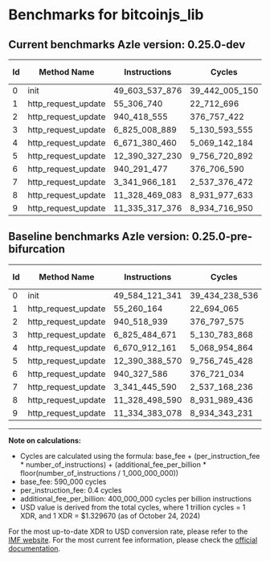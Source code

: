 # Benchmarks for bitcoinjs_lib

## Current benchmarks Azle version: 0.25.0-dev

| Id  | Method Name         | Instructions   | Cycles         | USD           | USD/Million Calls | Change                               |
| --- | ------------------- | -------------- | -------------- | ------------- | ----------------- | ------------------------------------ |
| 0   | init                | 49_603_537_876 | 39_442_005_150 | $0.0524448510 | $52_444.85        | <font color="red">+19_416_535</font> |
| 1   | http_request_update | 55_306_740     | 22_712_696     | $0.0000302004 | $30.20            | <font color="red">+46_576</font>     |
| 2   | http_request_update | 940_418_555    | 376_757_422    | $0.0005009630 | $500.96           | <font color="green">-100_384</font>  |
| 3   | http_request_update | 6_825_008_889  | 5_130_593_555  | $0.0068219963 | $6_821.99         | <font color="green">-475_782</font>  |
| 4   | http_request_update | 6_671_380_460  | 5_069_142_184  | $0.0067402863 | $6_740.28         | <font color="red">+468_299</font>    |
| 5   | http_request_update | 12_390_327_230 | 9_756_720_892  | $0.0129732191 | $12_973.21        | <font color="green">-61_340</font>   |
| 6   | http_request_update | 940_291_477    | 376_706_590    | $0.0005008955 | $500.89           | <font color="green">-36_109</font>   |
| 7   | http_request_update | 3_341_966_181  | 2_537_376_472  | $0.0033738734 | $3_373.87         | <font color="red">+520_591</font>    |
| 8   | http_request_update | 11_328_469_083 | 8_931_977_633  | $0.0118765827 | $11_876.58        | <font color="green">-29_507</font>   |
| 9   | http_request_update | 11_335_317_376 | 8_934_716_950  | $0.0118802251 | $11_880.22        | <font color="red">+934_298</font>    |

## Baseline benchmarks Azle version: 0.25.0-pre-bifurcation

| Id  | Method Name         | Instructions   | Cycles         | USD           | USD/Million Calls |
| --- | ------------------- | -------------- | -------------- | ------------- | ----------------- |
| 0   | init                | 49_584_121_341 | 39_434_238_536 | $0.0524345240 | $52_434.52        |
| 1   | http_request_update | 55_260_164     | 22_694_065     | $0.0000301756 | $30.17            |
| 2   | http_request_update | 940_518_939    | 376_797_575    | $0.0005010164 | $501.01           |
| 3   | http_request_update | 6_825_484_671  | 5_130_783_868  | $0.0068222494 | $6_822.24         |
| 4   | http_request_update | 6_670_912_161  | 5_068_954_864  | $0.0067400372 | $6_740.03         |
| 5   | http_request_update | 12_390_388_570 | 9_756_745_428  | $0.0129732517 | $12_973.25        |
| 6   | http_request_update | 940_327_586    | 376_721_034    | $0.0005009147 | $500.91           |
| 7   | http_request_update | 3_341_445_590  | 2_537_168_236  | $0.0033735965 | $3_373.59         |
| 8   | http_request_update | 11_328_498_590 | 8_931_989_436  | $0.0118765984 | $11_876.59        |
| 9   | http_request_update | 11_334_383_078 | 8_934_343_231  | $0.0118797282 | $11_879.72        |

---

**Note on calculations:**

-   Cycles are calculated using the formula: base_fee + (per_instruction_fee \* number_of_instructions) + (additional_fee_per_billion \* floor(number_of_instructions / 1_000_000_000))
-   base_fee: 590_000 cycles
-   per_instruction_fee: 0.4 cycles
-   additional_fee_per_billion: 400_000_000 cycles per billion instructions
-   USD value is derived from the total cycles, where 1 trillion cycles = 1 XDR, and 1 XDR = $1.329670 (as of October 24, 2024)

For the most up-to-date XDR to USD conversion rate, please refer to the [IMF website](https://www.imf.org/external/np/fin/data/rms_sdrv.aspx).
For the most current fee information, please check the [official documentation](https://internetcomputer.org/docs/current/developer-docs/gas-cost#execution).
